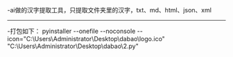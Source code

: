 -ai做的汉字提取工具，只提取文件夹里的汉字，txt、md、html、json、xml

***
-打包如下：
pyinstaller --onefile --noconsole --icon="C:\Users\Administrator\Desktop\dabao\logo.ico" "C:\Users\Administrator\Desktop\dabao\2.py"
